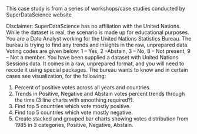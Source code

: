 This case study is from a series of workshops/case studies conducted by SuperDataScience website

Disclaimer: SuperDataScience has no affiliation with the United Nations. While the dataset is real, the scenario is made up for educational purposes. You are a Data Analyst working for the United Nations Statistics Bureau. The bureau is trying to find any trends and insights in the raw, unprepared data. Voting codes are given below: 1 – Yes, 2 –Abstain, 3 – No, 8 – Not present, 9 – Not a member. You have been supplied a dataset with United Nations Sessions data. It comes in a raw, unprepared format, and you will need to recode it using special packages. The bureau wants to know and in certain cases see visualization, for the following:

1. Percent of positive votes across all years and countries.
2. Trends in Positive, Negative and Abstain votes percent trends through the time (3 line charts with smoothing required?).
3. Find top 5 countries which vote mostly positive.
4. Find top 5 countries which vote mostly negative.
5. Create stacked and grouped bar charts showing votes distribution from 1985 in 3 categories, Positive, Negative, Abstain.
